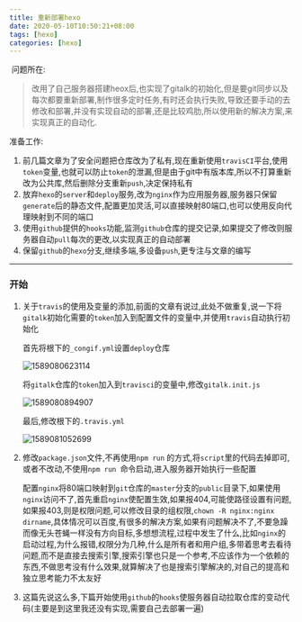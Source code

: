 ```yaml
---
title: 重新部署hexo
date: 2020-05-10T10:50:21+08:00
tags: [hexo]
categories: [hexo]
---
```


​	问题所在:

> 改用了自己服务器搭建heox后,也实现了gitalk的初始化,但是要git同步以及每次都要重新部署,制作很多定时任务,有时还会执行失败,导致还要手动的去修改和部署,并没有实现自动的部署,还是比较鸡肋,所以使用新的解决方案,来实现真正的自动化.

<!--more-->

准备工作:

1. 前几篇文章为了安全问题把仓库改为了私有,现在重新使用`travisCI`平台,使用`token`变量,也就可以防止`token`的泄漏,但是由于git中有版本库,所以不打算重新改为公共库,然后删除分支重新`push`,决定保持私有
2. 放弃`hexo`的`server`和`deploy`服务,改为`nginx`作为应用服务器,服务器只保留`generate`后的静态文件,配置更加灵活,可以直接映射80端口,也可以使用反向代理映射到不同的端口
3. 使用`github`提供的`hooks`功能,监测`github`仓库的提交记录,如果提交了修改则服务器自动`pull`每次的更改,以实现真正的自动部署
4. 保留`github`的`hexo`分支,继续多端,多设备`push`,更专注与文章的编写

----

### 开始

1. 关于`travis`的使用及变量的添加,前面的文章有说过,此处不做重复,说一下将`gitalk`初始化需要的`token`加入到配置文件的变量中,并使用`travis`自动执行初始化

   首先将根下的`_congif.yml`设置`deploy`仓库

   ![1589080623114](/images/hexo-01/1589080623114.png)	

   将`gitalk`仓库的`token`加入到`travisci`的变量中,修改`gitalk.init.js`

   ![1589080894907](/images/hexo-01/1589080894907.png)

   最后,修改根下的`.travis.yml`

   ![1589081052699](/images/hexo-01/1589081052699.png)

2. 修改`package.json`文件,不再使用`npm run` 的方式,将`script`里的代码去掉即可,或者不改动,不使用`npm run `命令启动,进入服务器开始执行一些配置

   配置`nginx`将80端口映射到`git`仓库的`master`分支的`public`目录下,如果使用`nginx`访问不了,首先重启`nginx`使配置生效,如果报404,可能使路径设置有问题,如果报403,则是权限问题,可以修改目录的组权限,`chown -R nginx:nginx  dirname`,具体情况可以百度,有很多的解决方案,如果有问题解决不了,不要急躁而像无头苍蝇一样没有方向目标,多想想流程,过程中发生了什么,比如`nginx`的启动过程,为什么报错,权限分为几种,什么是所有者和用户组,多带着思考去看待问题,而不是直接去搜索引擎,搜索引擎也只是一个参考,不应该作为一个依赖的东西,不做思考没有什么效果,就算解决了也是搜索引擎解决的,对自己的提高和独立思考能力不太友好

3. 这篇先说这么多,下篇开始使用`github`的`hooks`使服务器自动拉取仓库的变动代码(主要是到这里我还没有实现,需要自己去部署一遍)

